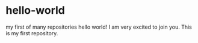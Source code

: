 # hello-world
my first of many repositories
hello world! I am very excited to join you. This is my first repository.
